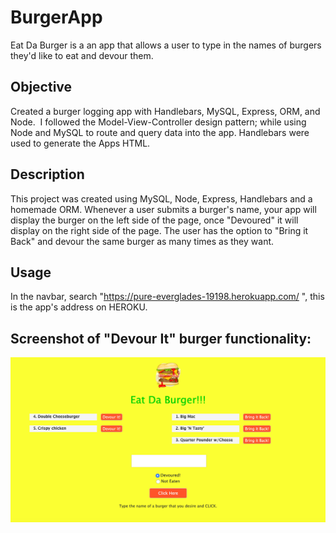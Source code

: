 # BurgerApp

Eat Da Burger is a an app that allows a user to type in the names of burgers they'd like to eat and devour them.

## Objective
Created a burger logging app with Handlebars, MySQL, Express, ORM, and Node.  I followed the Model-View-Controller design pattern; while using Node and MySQL to route and query data into the app. Handlebars were used to generate the Apps HTML.

## Description
This project was created using MySQL, Node, Express, Handlebars and a homemade ORM. Whenever a user submits a burger's name, your app will display the burger on the left side of the page, once "Devoured" it will display on the right side of the page. The user has the option to "Bring it Back" and devour the same burger as many times as they want. 

## Usage
In the navbar, search "https://pure-everglades-19198.herokuapp.com/ ", this is the app's address on HEROKU. 


## Screenshot of "Devour It" burger functionality:

 ![App Function](https://github.com/Jupton2020/BurgerApp/blob/master/public/assets/img/Screen%20Shot%202020-01-19%20at%205.53.37%20PM.png?raw=true)
